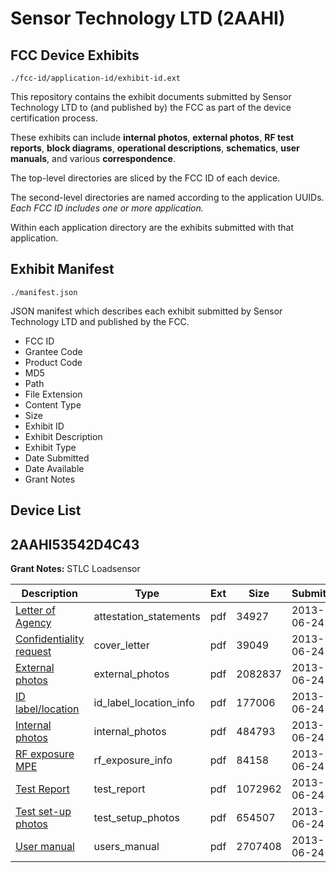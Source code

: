 # Sensor Technology LTD (2AAHI)
## FCC Device Exhibits

```
./fcc-id/application-id/exhibit-id.ext
```

This repository contains the exhibit documents submitted by Sensor Technology LTD to (and published by) the FCC as part of the device certification process.

These exhibits can include **internal photos**, **external photos**, **RF test reports**, **block diagrams**, **operational descriptions**, **schematics**, **user manuals**, and various **correspondence**.

The top-level directories are sliced by the FCC ID of each device.

The second-level directories are named according to the application UUIDs. *Each FCC ID includes one or more application.*

Within each application directory are the exhibits submitted with that application. 

## Exhibit Manifest

```
./manifest.json
```

JSON manifest which describes each exhibit submitted by Sensor Technology LTD and published by the FCC.

- FCC ID
- Grantee Code
- Product Code
- MD5
- Path
- File Extension
- Content Type
- Size
- Exhibit ID
- Exhibit Description
- Exhibit Type
- Date Submitted
- Date Available
- Grant Notes

## Device List
## 2AAHI53542D4C43
**Grant Notes:** STLC Loadsensor

| Description | Type | Ext | Size | Submitted | Available |
| ----------- | ---- | --- | ---- | --------- | --------- |
| [Letter of Agency](2AAHI53542D4C43/52a43298931341558c84a0e1f9c38427/1998777.pdf) | attestation_statements | pdf | 34927 | 2013-06-24 | 2013-06-24 |
| [Confidentiality request](2AAHI53542D4C43/52a43298931341558c84a0e1f9c38427/1998779.pdf) | cover_letter | pdf | 39049 | 2013-06-24 | 2013-06-24 |
| [External photos](2AAHI53542D4C43/52a43298931341558c84a0e1f9c38427/1998780.pdf) | external_photos | pdf | 2082837 | 2013-06-24 | 2013-06-24 |
| [ID label/location](2AAHI53542D4C43/52a43298931341558c84a0e1f9c38427/1998781.pdf) | id_label_location_info | pdf | 177006 | 2013-06-24 | 2013-06-24 |
| [Internal photos](2AAHI53542D4C43/52a43298931341558c84a0e1f9c38427/1998782.pdf) | internal_photos | pdf | 484793 | 2013-06-24 | 2013-06-24 |
| [RF exposure MPE](2AAHI53542D4C43/52a43298931341558c84a0e1f9c38427/1998785.pdf) | rf_exposure_info | pdf | 84158 | 2013-06-24 | 2013-06-24 |
| [Test Report](2AAHI53542D4C43/52a43298931341558c84a0e1f9c38427/1998787.pdf) | test_report | pdf | 1072962 | 2013-06-24 | 2013-06-24 |
| [Test set-up photos](2AAHI53542D4C43/52a43298931341558c84a0e1f9c38427/1998788.pdf) | test_setup_photos | pdf | 654507 | 2013-06-24 | 2013-06-24 |
| [User manual](2AAHI53542D4C43/52a43298931341558c84a0e1f9c38427/1998789.pdf) | users_manual | pdf | 2707408 | 2013-06-24 | 2013-06-24 |
